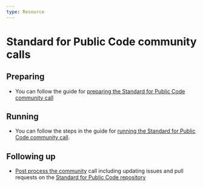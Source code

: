 ```yaml
---
type: Resource
---
```


# Standard for Public Code community calls

## Preparing

* You can follow the guide for [preparing the Standard for Public Code community call](preparing-community-call.md)

## Running

* You can follow the steps in the guide for [running the Standard for Public Code community call](running-community-call.md).

## Following up

* [Post process the community](../community-calls/post-process-community-call.md) call including updating issues and pull requests on the [Standard for Public Code repository](https://github.com/publiccodenet/standard)